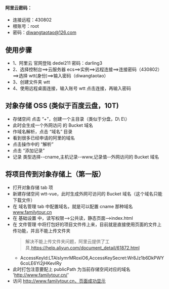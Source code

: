#### 阿里云密码：

- 连接远程：430802
- 根账号：root
- 密码：diwangtaotao@126.com

## 使用步骤

- 1、阿里云 官网登陆 dedei211 密码：darling3
- 2、选择控制台==>云服务器 ecs==>实例==>远程连接==>连接密码（430802）==>选择 wtt(身份)==>输入密码（diwangtaotao）
- 3、创建文件夹 wtt
- 4、使用远程桌面连接，输入账号 wtt 点击连接，再输入密码

## 对象存储 OSS (类似于百度云盘，10T)

- 存储空间 点击 “+”，创建一个主目录（类似于分盘，D\ E\）
- 此时会生成一个外网访问 的 Bucket 域名
- 作域名解析，点击 “域名” 目录
- 看到很多已经申请的阿里的域名
- 点击操作中的 “解析”
- 点击 “添加记录”
- 记录 类型选择--cname,主机记录--www,记录值--外网访问的 Bucket 域名

## 将项目传到对象存储上（第一版）

- 打开对象存储 tab 项
- 新建存储空间 wtt-vue，此时生成外网可访问的 Bucket 域名（这个域名只能下载文件）
- 在 域名管理 tab 中配置域名，就是可以配置 cname 那种域名 www.familytour.cn
- 在 基础设置 中，读写权限-->公共读，静态页面-->index.html
- 在 文件管理 中将打包好的项目文件传上来，目前就是直接使用页面的文件上传功能，并且不能上传文件夹
  > 解决不能上传文件夹问题，阿里云提供了工具,https://help.aliyun.com/document_detail/61872.html
  - AccessKeyId:LTAIsIymrMRoxiO6,AccessKeySecret:Wr8Jz1b6DkPWY6coLE6Yi2jHKevIRy
- 此时打包注意要配上 publicPath 为当前存储空间对应的域名 'http://www.familytour.cn/'
- 访问 http://www.familytour.cn，页面成功显示
